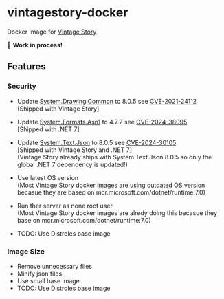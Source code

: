 # vintagestory-docker

Docker image for [Vintage Story](https://www.vintagestory.at/)

🚧 **Work in process!**

## Features

### Security

- Update [System.Drawing.Common] to 8.0.5 see [CVE-2021-24112] \
    [Shipped with Vintage Story]

- Update [System.Formats.Asn1] to 4.7.2 see [CVE-2024-38095] \
    [Shipped with .NET 7]

- Update [System.Text.Json] to 8.0.5 see [CVE-2024-30105] \
    [Shipped with Vintage Story and .NET 7] \
    (Vintage Story already ships with System.Text.Json 8.0.5 so only the global .NET 7 dependency is updated!)

- Use latest OS version \
    (Most Vintage Story docker images are using outdated OS version becasue they are based on mcr.microsoft.com/dotnet/runtime:7.0)

- Run ther server as none root user \
    (Most Vintage Story docker images are alredy doing this becasue they base on mcr.microsoft.com/dotnet/runtime:7.0)

- TODO: Use Distroles base image

### Image Size

- Remove unnecessary files
- Minify json files
- Use small base image
- TODO: Use Distroles base image

[System.Drawing.Common]: https://www.nuget.org/packages/system.drawing.common#readme-body-tab
[CVE-2021-24112]: https://security.snyk.io/vuln/SNYK-DOTNET-SYSTEMDRAWINGCOMMON-3063427
[System.Formats.Asn1]: https://www.nuget.org/packages/System.Formats.Asn1#readme-body-tab
[CVE-2024-38095]: https://security.snyk.io/vuln/SNYK-DOTNET-SYSTEMFORMATSASN1-7443633
[System.Text.Json]: https://www.nuget.org/packages/System.Text.Json#readme-body-tab
[CVE-2024-30105]: https://security.snyk.io/vuln/SNYK-DOTNET-SYSTEMTEXTJSON-7433719
